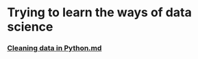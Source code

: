 # Trying to learn the ways of data science

### [Cleaning data in Python.md](PDF%2FCleaning%20Data%20in%20Python%2FCleaning%20data%20in%20Python.md)
